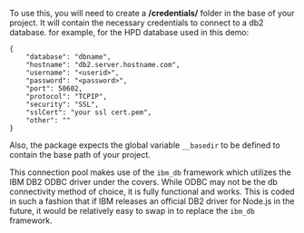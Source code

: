 To use this, you will need to create a **/credentials/** folder in the base of your project.  It will contain the necessary credentials to connect to a db2 database.  for example, for the HPD database used in this demo:

```
{
	"database": "dbname",
	"hostname": "db2.server.hostname.com",
	"username": "<userid>",
	"password": "<password>",
	"port": 50602,
	"protocol": "TCPIP",
	"security": "SSL",
	"sslCert": "your ssl cert.pem",
	"other": ""
}
```

Also, the package expects the global variable `__basedir` to be defined to contain the base path of your project.

This connection pool makes use of the `ibm_db` framework which utilizes the IBM DB2 ODBC driver under the covers.  While ODBC may not be the db connectivity method of choice, it is fully functional and works.  This is coded in such a fashion that if IBM releases an official DB2 driver for Node.js in the future, it would be relatively easy to swap in to replace the `ibm_db` framework.

